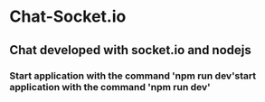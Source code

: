 # Chat-Socket.io

## Chat developed with socket.io and nodejs

### Start application with the command 'npm run dev'start application with the command 'npm run dev'
